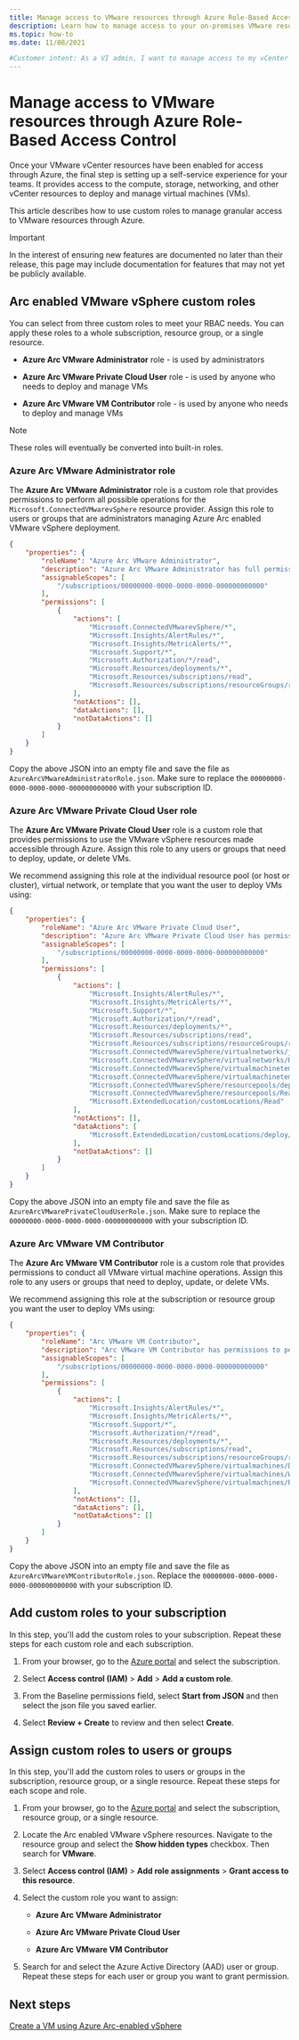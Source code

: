 ```yaml
---
title: Manage access to VMware resources through Azure Role-Based Access Control
description: Learn how to manage access to your on-premises VMware resources through Azure Role-Based Access Control (RBAC). 
ms.topic: how-to
ms.date: 11/08/2021

#Customer intent: As a VI admin, I want to manage access to my vCenter resources in Azure so that I can keep environments secure
---
```


# Manage access to VMware resources through Azure Role-Based Access Control

Once your VMware vCenter resources have been enabled for access through Azure, the final step is setting up a self-service experience for your teams. It provides access to the compute, storage, networking, and other vCenter resources to deploy and manage virtual machines (VMs).

This article describes how to use custom roles to manage granular access to VMware resources through Azure.

> [!IMPORTANT]
> In the interest of ensuring new features are documented no later than their release, this page may include documentation for features that may not yet be publicly available.

## Arc enabled VMware vSphere custom roles

You can select from three custom roles to meet your RBAC needs. You can apply these roles to a whole subscription, resource group, or a single resource.

- **Azure Arc VMware Administrator** role - is used by administrators

- **Azure Arc VMware Private Cloud User** role - is used by anyone who needs to deploy and manage VMs

- **Azure Arc VMware VM Contributor** role - is used by anyone who needs to deploy and manage VMs

>[!NOTE]
>These roles will eventually be converted into built-in roles.

### Azure Arc VMware Administrator role

The **Azure Arc VMware Administrator** role is a custom role that provides permissions to perform all possible operations for the `Microsoft.ConnectedVMwarevSphere` resource provider. Assign this role to users or groups that are administrators managing Azure Arc enabled VMware vSphere deployment.

```json
{
    "properties": {
        "roleName": "Azure Arc VMware Administrator",
        "description": "Azure Arc VMware Administrator has full permissions to connect new vCenter instances to Azure and decide which resource pools, networks and templates can be used by developers, and also create, update and delete VMs",
        "assignableScopes": [
            "/subscriptions/00000000-0000-0000-0000-000000000000"
        ],
        "permissions": [
            {
                "actions": [
                    "Microsoft.ConnectedVMwarevSphere/*",
                    "Microsoft.Insights/AlertRules/*",
                    "Microsoft.Insights/MetricAlerts/*",
                    "Microsoft.Support/*",
                    "Microsoft.Authorization/*/read",
                    "Microsoft.Resources/deployments/*",
                    "Microsoft.Resources/subscriptions/read",
                    "Microsoft.Resources/subscriptions/resourceGroups/read"
                ],
                "notActions": [],
                "dataActions": [],
                "notDataActions": []
            }
        ]
    }
}
```

Copy the above JSON into an empty file and save the file as `AzureArcVMwareAdministratorRole.json`. Make sure to replace the `00000000-0000-0000-0000-000000000000` with your subscription ID.

### Azure Arc VMware Private Cloud User role

The **Azure Arc VMware Private Cloud User** role is a custom role that provides permissions to use the VMware vSphere resources made accessible through Azure. Assign this role to any users or groups that need to deploy, update, or delete VMs.

We recommend assigning this role at the individual resource pool (or host or cluster), virtual network, or template that you want the user to deploy VMs using:

```json
{
    "properties": {
        "roleName": "Azure Arc VMware Private Cloud User",
        "description": "Azure Arc VMware Private Cloud User has permissions to use the VMware cloud resources to deploy VMs.",
        "assignableScopes": [
            "/subscriptions/00000000-0000-0000-0000-000000000000"
        ],
        "permissions": [
            {
                "actions": [
                    "Microsoft.Insights/AlertRules/*",
                    "Microsoft.Insights/MetricAlerts/*",
                    "Microsoft.Support/*",
                    "Microsoft.Authorization/*/read",
                    "Microsoft.Resources/deployments/*",
                    "Microsoft.Resources/subscriptions/read",
                    "Microsoft.Resources/subscriptions/resourceGroups/read",
                    "Microsoft.ConnectedVMwarevSphere/virtualnetworks/join/action",
                    "Microsoft.ConnectedVMwarevSphere/virtualnetworks/Read",
                    "Microsoft.ConnectedVMwarevSphere/virtualmachinetemplates/clone/action",
                    "Microsoft.ConnectedVMwarevSphere/virtualmachinetemplates/Read",
                    "Microsoft.ConnectedVMwarevSphere/resourcepools/deploy/action",
                    "Microsoft.ConnectedVMwarevSphere/resourcepools/Read",
                    "Microsoft.ExtendedLocation/customLocations/Read"
                ],
                "notActions": [],
                "dataActions": [
                    "Microsoft.ExtendedLocation/customLocations/deploy/action"
                ],
                "notDataActions": []
            }
        ]
    }
}
```

Copy the above JSON into an empty file and save the file as `AzureArcVMwarePrivateCloudUserRole.json`. Make sure to replace the `00000000-0000-0000-0000-000000000000` with your subscription ID.

### Azure Arc VMware VM Contributor

The **Azure Arc VMware VM Contributor** role is a custom role that provides permissions to conduct all VMware virtual machine operations. Assign this role to any users or groups that need to deploy, update, or delete VMs.

We recommend assigning this role at the subscription or resource group you want the user to deploy VMs using:

```json
{
    "properties": {
        "roleName": "Arc VMware VM Contributor",
        "description": "Arc VMware VM Contributor has permissions to perform all actions to update ",
        "assignableScopes": [
            "/subscriptions/00000000-0000-0000-0000-000000000000"
        ],
        "permissions": [
            {
                "actions": [
                    "Microsoft.Insights/AlertRules/*",
                    "Microsoft.Insights/MetricAlerts/*",
                    "Microsoft.Support/*",
                    "Microsoft.Authorization/*/read",
                    "Microsoft.Resources/deployments/*",
                    "Microsoft.Resources/subscriptions/read",
                    "Microsoft.Resources/subscriptions/resourceGroups/read",
                    "Microsoft.ConnectedVMwarevSphere/virtualmachines/Delete",
                    "Microsoft.ConnectedVMwarevSphere/virtualmachines/Write",
                    "Microsoft.ConnectedVMwarevSphere/virtualmachines/Read"
                ],
                "notActions": [],
                "dataActions": [],
                "notDataActions": []
            }
        ]
    }
}
```

Copy the above JSON into an empty file and save the file as `AzureArcVMwareVMContributorRole.json`. Replace the `00000000-0000-0000-0000-000000000000` with your subscription ID.

## Add custom roles to your subscription

In this step, you'll add the custom roles to your subscription. Repeat these steps for each custom role and each subscription.

1. From your browser, go to the [Azure portal](https://portal.azure.com) and select the subscription.

1. Select **Access control (IAM)** > **Add** > **Add a custom role**.

1. From the Baseline permissions field, select **Start from JSON** and then select the json file you saved earlier. 

1. Select **Review + Create** to review and then select **Create**.

## Assign custom roles to users or groups

In this step, you'll add the custom roles to users or groups in the subscription, resource group, or a single resource.  Repeat these steps for each scope and role.

1. From your browser, go to the [Azure portal](https://portal.azure.com) and select the subscription, resource group, or a single resource.

1. Locate the Arc enabled VMware vSphere resources. Navigate to the resource group and select the **Show hidden types** checkbox. Then search for **VMware**.

1. Select **Access control (IAM)** > **Add role assignments** > **Grant access to this resource**.

1. Select the custom role you want to assign:

   - **Azure Arc VMware Administrator**

   - **Azure Arc VMware Private Cloud User**

   - **Azure Arc VMware VM Contributor**

1. Search for and select the Azure Active Directory (AAD) user or group.  Repeat these steps for each user or group you want to grant permission.

## Next steps

[Create a VM using Azure Arc-enabled vSphere](quick-start-create-a-vm.md)
